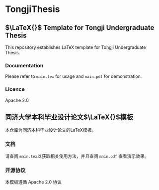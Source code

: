 # TongjiThesis

## $\LaTeX{}$ Template for Tongji Undergraduate Thesis

This repository establishes LaTeX template for Tongji Undergraduate Thesis.

### Documentation

Please refer to `main.tex` for usage and `main.pdf` for demonstration.

### Licence

Apache 2.0

## 同济大学本科毕业设计论文$\LaTeX{}$模板

本仓库为同济本科毕业设计论文的LaTeX模板。

### 文档

请查阅 `main.tex`以获取相关使用方法，并且查阅 `main.pdf` 查看演示效果。

### 开源协议

本模板遵循 Apache 2.0 协议
